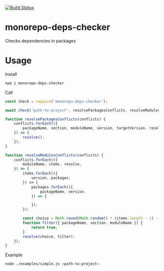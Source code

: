 [![Build Status](https://travis-ci.org/DmitryBogomolov/monorepo-deps-checker.svg?branch=master)](https://travis-ci.org/DmitryBogomolov/monorepo-deps-checker)

# monorepo-deps-checker

Checks dependencies in packages

# Usage

Install

```bash
npm i monorepo-deps-checker
```

Call

```javascript
const check = require('monorepo-deps-checker');

await check('path-to-project', resolvePackagesConflicts, resolveModulesConflicts);

function resolvePackagesConflicts(conflicts) {
    conflicts.forEach(({
        packageName, section, moduleName, version, targetVersion, resolve,
    }) => {
        resolve();
    });
}

function resolveModulesConflicts(conflicts) {
    conflicts.forEach(({
        moduleName, items, resolve,
    }) => {
        items.forEach(({
            version, packages,
        }) => {
            packages.forEach(({
                packageName, version,
            }) => {

            });
        });

        const choice = Math.round(Math.random() * (items.length - 1) - 0.5);
        function filter({ packageName, section, moduleName }) {
            return true;
        }
        resolve(choice, filter);
    });
}
```

Example

```bash
node ./examples/simple.js <path-to-project>
```
